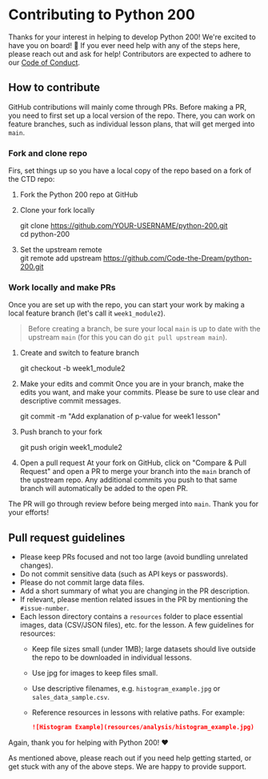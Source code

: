# Contributing to Python 200
Thanks for your interest in helping to develop Python 200! We're excited to have you on board! :tada: If you ever need help with any of the steps here, please reach out and ask for help! Contributors are expected to adhere to our [Code of Conduct](CODE_OF_CONDUCT.md).

## How to contribute
GitHub contributions will mainly come through PRs. Before making a PR, you need to first set up a local version of the repo. There, you can work on feature branches, such as individual lesson plans, that will get merged into `main`. 

### Fork and clone repo
Firs, set things up so you have a local copy of the repo based on a fork of the CTD repo:
1. Fork the Python 200 repo at GitHub
2. Clone your fork locally 

    git clone https://github.com/YOUR-USERNAME/python-200.git    
    cd python-200

3. Set the upstream remote     
    git remote add upstream https://github.com/Code-the-Dream/python-200.git

### Work locally and make PRs
Once you are set up with the repo, you can start your work by making a local feature branch (let's call it `week1_module2`). 

> Before creating a branch, be sure your local `main` is up to date with the upstream `main` (for this you can do `git pull upstream main`).

1. Create and switch to feature branch

    git checkout -b week1_module2

2. Make your edits and commit
Once you are in your branch, make the edits you want, and make your commits. Please be sure to use clear and descriptive commit messages.

    git commit -m "Add explanation of p-value for week1 lesson"

3. Push branch to your fork 

    git push origin week1_module2

4. Open a pull request
At your fork on GitHub, click on "Compare & Pull Request" and open a PR to merge your branch into the `main` branch of the upstream repo. Any additional commits you push to that same branch will automatically be added to the open PR. 

The PR will go through review before being merged into `main`. Thank you for your efforts! 

## Pull request guidelines
- Please keep PRs focused and not too large (avoid bundling unrelated changes). 
- Do not commit sensitive data (such as API keys or passwords).
- Please do not commit large data files.
- Add a short summary of what you are changing in the PR description. 
- If relevant, please mention related issues in the PR by mentioning the `#issue-number`. 
- Each lesson directory contains a `resources` folder to place essential images, data (CSV/JSON files), etc. for the lesson. A few guidelines for resources: 
  - Keep file sizes small (under 1MB); large datasets should live outside the repo to be downloaded in individual lessons.
  - Use jpg for images to keep files small.
  - Use descriptive filenames, e.g. `histogram_example.jpg` or `sales_data_sample.csv`.
  - Reference resources in lessons with relative paths. For example:

    ```markdown
    ![Histogram Example](resources/analysis/histogram_example.jpg)


Again, thank you for helping with Python 200! :heart:

As mentioned above, please reach out if you need help getting started, or get stuck with any of the above steps. We are happy to provide support.

